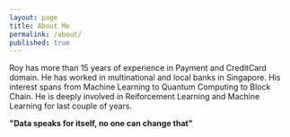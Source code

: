 ```yaml
---
layout: page
title: About Me
permalink: /about/
published: true
---
```


Roy has more than 15 years of experience in Payment and CreditCard domain. He has worked in multinational and local banks in Singapore. His interest spans from Machine Learning to Quantum Computing to Block Chain. 
He is deeply involved in Reiforcement Learning and Machine Learning for last couple of years.

**"Data speaks for itself, no one can change that"**

